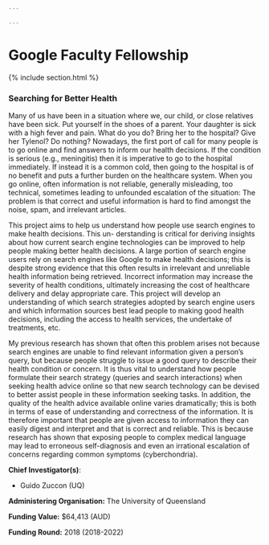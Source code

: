 ```yaml
---

---
```


# Google Faculty Fellowship

{% include section.html %}

### Searching for Better Health

Many of us have been in a situation where we, our child, or close relatives have been sick. Put yourself in the shoes of a parent. Your daughter is sick with a high fever and pain. What do you do? Bring her to the hospital? Give her Tylenol? Do nothing? Nowadays, the first port of call for many people is to go online and find answers to inform our health decisions. If the condition is serious (e.g., meningitis) then it is imperative to go to the hospital immediately. If instead it is a common cold, then going to the hospital is of no benefit and puts a further burden on the healthcare system. When you go online, often information is not reliable, generally misleading, too technical, sometimes leading to unfounded escalation of the situation: The problem is that correct and useful information is hard to find amongst the noise, spam, and irrelevant articles.

This project aims to help us understand how people use search engines to make health decisions. This un- derstanding is critical for deriving insights about how current search engine technologies can be improved to help people making better health decisions. A large portion of search engine users rely on search engines like Google to make health decisions; this is despite strong evidence that this often results in irrelevant and unreliable health information being retrieved. Incorrect information may increase the severity of health conditions, ultimately increasing the cost of healthcare delivery and delay appropriate care. This project will develop an understanding of which search strategies adopted by search engine users and which information sources best lead people to making good health decisions, including the access to health services, the undertake of treatments, etc.

My previous research has shown that often this problem arises not because search engines are unable to find relevant information given a person’s query, but because people struggle to issue a good query to describe their health condition or concern. It is thus vital to understand how people formulate their search strategy (queries and search interactions) when seeking health advice online so that new search technology can be devised to better assist people in these information seeking tasks. In addition, the quality of the health advice available online varies dramatically; this is both in terms of ease of understanding and correctness of the information. It is therefore important that people are given access to information they can easily digest and interpret and that is correct and reliable. This is because research has shown that exposing people to complex medical language may lead to erroneous self-diagnosis and even an irrational escalation of concerns regarding common symptoms (cyberchondria).

**Chief Investigator(s)**: 
- Guido Zuccon (UQ)

**Administering Organisation:** The University of Queensland

**Funding Value:** $64,413 (AUD)

**Funding Round:** 2018 (2018-2022)
